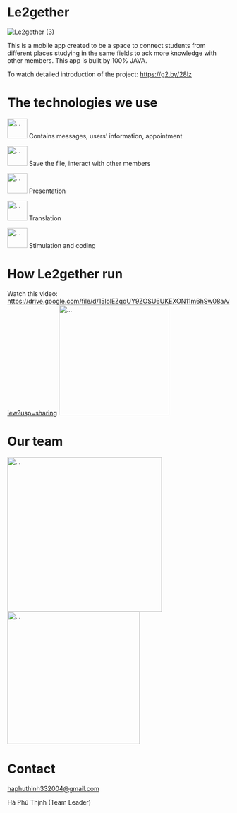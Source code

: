 # Le2gether
![Le2gether (3)](https://user-images.githubusercontent.com/114353003/226171916-3bf52a53-5a25-47e7-b361-6c8d27f2def6.png)

This is a mobile app created to be a space to connect students from different places studying in the same fields to ack more knowledge with other members. This app is built by 100% JAVA.

To watch detailed introduction of the project: <https://g2.by/28lz>
# The technologies we use
<img src="https://user-images.githubusercontent.com/114353003/226171780-f5719bea-f922-42f3-a774-332852468d97.png" alt ="..." width = "45"> Contains messages, users’ information, appointment

<img src="https://user-images.githubusercontent.com/114353003/226172208-7e129d41-9743-4cfc-8fa0-fdbd4d8303d4.png" alt ="..." width = "45">  Save the file, interact with other members

<img src="https://user-images.githubusercontent.com/114353003/226172358-501e0dba-673a-4f28-b298-1b0ecb44c588.png" alt ="..." width = "45">  Presentation

<img src="https://user-images.githubusercontent.com/114353003/226172404-db4f81ab-30ee-47b5-81a5-1837b6d75d82.png" alt ="..." width = "45">  Translation

<img src="https://upload.wikimedia.org/wikipedia/commons/thumb/d/d7/Google_Translate_logo.svg/2048px-Google_Translate_logo.svg.png" alt ="..." width = "45">  Stimulation and coding

# How Le2gether run
Watch this video: https://drive.google.com/file/d/15lolEZqqUY9ZOSU6UKEXON11m6hSw08a/view?usp=sharing
<img src="https://user-images.githubusercontent.com/114353003/226172814-312a520d-890f-4a5e-8d81-ce77cd30f106.png" alt ="..." width = "250">

# Our team
<img src="https://user-images.githubusercontent.com/114353003/226173115-394a30a1-c2d3-4e92-ba6f-5ceeceaebea6.png" alt ="..." width = "350">    
<img src="https://user-images.githubusercontent.com/114353003/226173033-576a8f1a-a873-4351-85bf-02c3cd1f1975.png" alt ="..." width = "300">


# Contact
haphuthinh332004@gmail.com

Hà Phú Thịnh (Team Leader)
